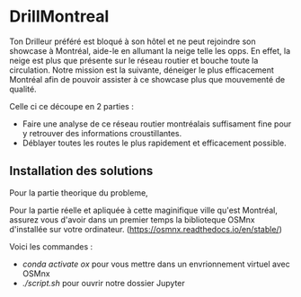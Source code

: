 # DrillMontreal
Ton Drilleur préféré est bloqué à son hôtel et ne peut rejoindre son showcase à Montréal, aide-le en allumant la neige telle les opps.
En effet, la neige est plus que présente sur le réseau routier et bouche toute la circulation. 
Notre mission est la suivante, déneiger le plus efficacement Montréal afin de pouvoir assister à ce showcase plus que mouvementé de qualité.

Celle ci ce découpe en 2 parties :
* Faire une analyse de ce réseau routier montréalais suffisament fine pour y retrouver des informations croustillantes.
* Déblayer toutes les routes le plus rapidement et efficacement possible.

## Installation des solutions

Pour la partie theorique du probleme, 

Pour la partie réelle et apliquée à cette maginifique ville qu'est Montréal, assurez vous d'avoir dans un premier temps la biblioteque OSMnx d'installée sur votre ordinateur. (https://osmnx.readthedocs.io/en/stable/)

Voici les commandes :
 
*  *conda activate ox* pour vous mettre dans un envrionnement virtuel avec OSMnx
*  *./script.sh* pour ouvrir notre dossier Jupyter
